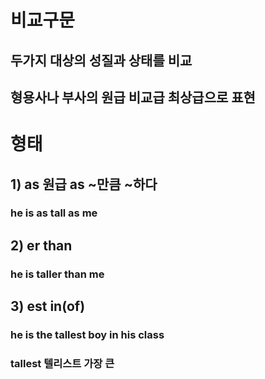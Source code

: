 # 비교구문 

## 두가지 대상의 성질과 상태를 비교 
## 형용사나 부사의 원급 비교급 최상급으로 표현 

# 형태
## 1) as 원급 as ~만큼 ~하다
### he is as tall as me 

## 2) er than 
### he is taller than me

## 3) est in(of)
### he is the tallest boy in his class 
### tallest 텔리스트 가장 큰

